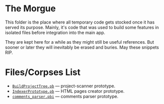 # The Morgue

This folder is the place where all temporary code gets stocked once it has served its purpose. Mainly, it's code that was used to build some features in isolated files before integration into the main app.

They are kept here for a while as they might still be useful references. But sooner or later they will inevitably be erased and buries. May these snippets RIP.


# Files/Corpses List

- [`BuildProjectTree.pb`](./BuildProjectTree.pb) — project-scanner prototype.
- [`IndexerPrototype.pb`](./IndexerPrototype.pb) — HTML pages creator prototype.
- [`comments_parser.pbi`](./comments_parser.pbi) — comments parser prototype.
